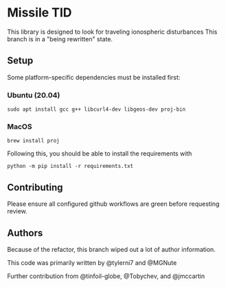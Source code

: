 # Missile TID

This library is designed to look for traveling ionospheric disturbances
This branch is in a "being rewritten" state.

## Setup
Some platform-specific dependencies must be installed first:
### Ubuntu (20.04)
`sudo apt install gcc g++ libcurl4-dev libgeos-dev proj-bin`
### MacOS
`brew install proj`

Following this, you should be able to install the requirements with

`python -m pip install -r requirements.txt`

## Contributing
Please ensure all configured github workflows are green before requesting
review.

## Authors
Because of the refactor, this branch wiped out a lot of author information.

This code was primarily written by @tylerni7 and @MGNute

Further contribution from @tinfoil-globe, @Tobychev, and @jmccartin
